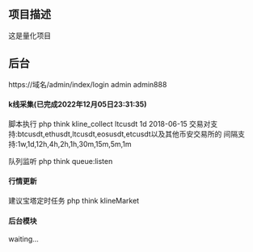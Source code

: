 ## 项目描述
这是量化项目
## 后台
https://域名/admin/index/login
 admin admin888
#### k线采集(已完成2022年12月05日23:31:35)
脚本执行
php think kline_collect ltcusdt 1d 2018-06-15
交易对支持:btcusdt,ethusdt,ltcusdt,eosusdt,etcusdt以及其他币安交易所的
间隔支持:1w,1d,12h,4h,2h,1h,30m,15m,5m,1m

队列监听
php think queue:listen
#### 行情更新
建议宝塔定时任务
php think klineMarket
#### 后台模块
waiting...
